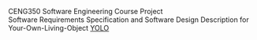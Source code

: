 CENG350 Software Engineering Course Project <br />
Software Requirements Specification and Software Design Description for Your-Own-Living-Object [YOLO](https://dl.acm.org/doi/abs/10.1145/3371382.3378395)

